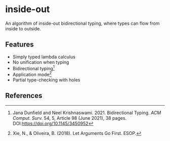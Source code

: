 # inside-out

An algorithm of inside-out bidirectional typing, where types can flow from inside to outside.

## Features

- Simply typed lambda calculus
- No unification when typing
- Bidirectional typing[^1]
- Application mode[^2]
- Partial type-checking with holes

## References

[^1]: Jana Dunfield and Neel Krishnaswami. 2021. Bidirectional Typing. <i>ACM Comput. Surv.</i> 54, 5, Article 98 (June 2021), 38 pages. DOI:https://doi.org/10.1145/3450952
[^2]: Xie, N., & Oliveira, B. (2018). Let Arguments Go First. ESOP.
